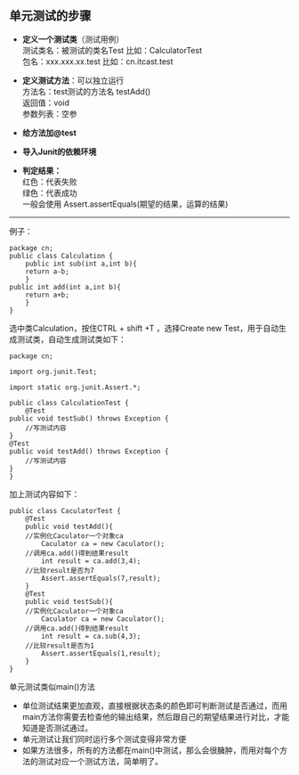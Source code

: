 ## 单元测试的步骤

* **定义一个测试类**（测试用例）  
测试类名：被测试的类名Test 比如：CalculatorTest  
包名：xxx.xxx.xx.test 比如：cn.itcast.test

* **定义测试方法**：可以独立运行  
方法名：test测试的方法名 testAdd()  
返回值：void  
参数列表：空参

* **给方法加@test**

* **导入Junit的依赖环境**
* **判定结果：**  
红色：代表失败  
绿色：代表成功  
一般会使用 Assert.assertEquals(期望的结果，运算的结果)
******
例子：

    package cn;
    public class Calculation {
	    public int sub(int a,int b){
	    return a-b;
    	}
    public int add(int a,int b){
    	return a+b;
    	}
    }

选中类Calculation，按住CTRL + shift +T ，选择Create new Test，用于自动生成测试类，自动生成测试类如下：

    package cn;

    import org.junit.Test;

    import static org.junit.Assert.*;

    public class CalculationTest {
    	@Test
	public void testSub() throws Exception {
		//写测试内容
	}
	@Test
	public void testAdd() throws Exception {
		//写测试内容
	}
    }


加上测试内容如下：

	public class CaculatorTest {
	    @Test
	    public void testAdd(){
		//实例化Caculator一个对象ca
	        Caculator ca = new Caculator();
		//调用ca.add()得到结果result
	        int result = ca.add(3,4);
		//比较result是否为7
	        Assert.assertEquals(7,result);
	    }
	    @Test
	    public void testSub(){
		//实例化Caculator一个对象ca
	        Caculator ca = new Caculator();
		//调用ca.add()得到结果result
	        int result = ca.sub(4,3);
		//比较result是否为1
	        Assert.assertEquals(1,result);
	    }  
	}


单元测试类似main()方法

* 单位测试结果更加直观，直接根据状态条的颜色即可判断测试是否通过，而用main方法你需要去检查他的输出结果，然后跟自己的期望结果进行对比，才能知道是否测试通过。
* 单元测试让我们同时运行多个测试变得非常方便
* 如果方法很多，所有的方法都在main()中测试，那么会很臃肿，而用对每个方法的测试对应一个测试方法，简单明了。




